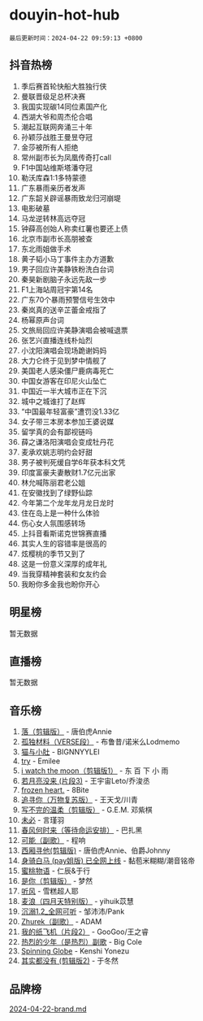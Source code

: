 # douyin-hot-hub

`最后更新时间：2024-04-22 09:59:13 +0800`

## 抖音热榜

1. 季后赛首轮快船大胜独行侠
1. 曼联晋级足总杯决赛
1. 我国实现碳14同位素国产化
1. 西湖大爷和周杰伦合唱
1. 潮起互联网奔涌三十年
1. 孙颖莎战胜王曼昱夺冠
1. 金莎被所有人拒绝
1. 常州副市长为凤凰传奇打call
1. F1中国站维斯塔潘夺冠
1. 勒沃库森1:1多特蒙德
1. 广东暴雨亲历者发声
1. 广东韶关辟谣暴雨致龙归河崩堤
1. 电影破墓
1. 马龙逆转林高远夺冠
1. 钟薛高创始人称卖红薯也要还上债
1. 北京市副市长高朋被查
1. 东北雨姐做手术
1. 黄子韬小马丁事件主办方道歉
1. 男子回应许美静铁粉洗白台词
1. 秦昊新剧脑子永远先敌一步
1. F1上海站周冠宇第14名
1. 广东70个暴雨预警信号生效中
1. 秦岚真的送辛芷蕾金戒指了
1. 杨幂原声台词
1. 文旅局回应许美静演唱会被喊退票
1. 张艺兴直播连线朴灿烈
1. 小沈阳演唱会现场跪谢妈妈
1. 大力仑终于见到梦中情舰了
1. 美国老人感染僵尸鹿病毒死亡
1. 中国女游客在印尼火山坠亡
1. 中国近一半大城市正在下沉
1. 城中之城谁打了赵辉
1. “中国最年轻富豪”遭罚没1.33亿
1. 女子带三本房本参加王婆说媒
1. 留学真的会有鄙视链吗
1. 薛之谦洛阳演唱会变成牡丹花
1. 麦承欢姚志明约会好甜
1. 男子被判死缓自学6年获本科文凭
1. 印度富豪夫妻散财1.7亿元出家
1. 林允喊陈丽君老公姐
1. 在安徽找到了绿野仙踪
1. 今年第二个龙年龙月龙日龙时
1. 住在岛上是一种什么体验
1. 伤心女人氛围感转场
1. 上抖音看斯诺克世锦赛直播
1. 其实人生的容错率是很高的
1. 炫樱桃的季节又到了
1. 这是一份意义深厚的成年礼
1. 当我穿精神套装和女友约会
1. 我盼你多金我也盼你开心

## 明星榜

暂无数据

## 直播榜

暂无数据

## 音乐榜

1. [落（剪辑版）](https://sf5-hl-cdn-tos.douyinstatic.com/obj/tos-cn-ve-2774/o0h6HvN1BBbli9LtU3i5fQIleBQMF5Cg4TZmmC) - 唐伯虎Annie
1. [孤独材料（VERSE段）](https://sf5-hl-cdn-tos.douyinstatic.com/obj/tos-cn-ve-2774/ocX7glDNHYlwFeYrGQfBZoThtvPWy8tCCEBGKQ) - 布鲁昔/诺米么Lodmemo
1. [猫与小肚](https://sf5-hl-cdn-tos.douyinstatic.com/obj/tos-cn-ve-2774/osZeoClMECgK8DYl6VebABgbchEtPYQjZEnRtd) - BIGNNYYLEI
1. [try](https://sf3-cdn-tos.douyinstatic.com/obj/tos-cn-ve-2774/oMCYLreazYIFEgVb1vQdrJnJTbe8DDfiCA6gKw) - Emilee
1. [i watch the moon（剪辑版1）](https://sf5-hl-cdn-tos.douyinstatic.com/obj/tos-cn-ve-2774/o0I9mSChzHZANMJIEBfkCQzzg6N5WAcVtqft9P) - 东 百 下 小 雨
1. [若月亮没来 (片段3)](https://sf5-hl-cdn-tos.douyinstatic.com/obj/tos-cn-ve-2774/okfyEUsGW1B1ovJi5JiN9IjvAT2lMwA054GoEB) - 王宇宙Leto/乔浚丞
1. [frozen heart.](https://sf5-hl-cdn-tos.douyinstatic.com/obj/tos-cn-ve-2774/oIIWJfyjIACZA9zQMtnJ6hQQhFC4vhCupoRBsO) - 8Bite
1. [追寻你（万物复苏版）](https://sf5-hl-cdn-tos.douyinstatic.com/obj/tos-cn-ve-2774/oYeAZJsbjIDit9APmBg8u6uDUQnHmoCf3gbo74) - 王天戈/川青
1. [写不完的温柔（剪辑版）](https://sf3-cdn-tos.douyinstatic.com/obj/tos-cn-ve-2774/oYBzzZQJ233GfwkemJJffAIWgeIYrjZfWhHTcG) - G.E.M. 邓紫棋
1. [未必](https://sf5-hl-cdn-tos.douyinstatic.com/obj/tos-cn-ve-2774/ogntQMFnKQDZUgTCYuJgfLEtleYZZFxBQqhhFB) - 言瑾羽
1. [春风何时来（等待命运安排）](https://sf5-hl-cdn-tos.douyinstatic.com/obj/tos-cn-ve-2774/oICBNbD3gelMfB4WgiD1KI2jQtXZE2FgHLwtsl) - 巴扎黑
1. [可能（副歌）](https://sf5-hl-cdn-tos.douyinstatic.com/obj/tos-cn-ve-2774/cde1731888894259b333569393c2fb51) - 程响
1. [西厢寻他(剪辑版)](https://sf5-hl-cdn-tos.douyinstatic.com/obj/tos-cn-ve-2774/oUsAVfAQKlRNxEv5qxvIB8o5qmIWUcXbzJKJhw) - 唐伯虎Annie、伯爵Johnny
1. [身骑白马 (pay姐版) 已全网上线](https://sf5-hl-cdn-tos.douyinstatic.com/obj/tos-cn-ve-2774/oQLO5ZgLsFkaDhdIIveF2zUCgfweY0gWaH4AQG) - 黏苞米糊糊/潮音铭帝
1. [蜜桃物语](https://sf3-cdn-tos.douyinstatic.com/obj/tos-cn-ve-2774/oIhOSCZtIACtYU4XQkngiW9kCBfVD1Fz9IYeqL) - 仁辰&于行
1. [是你（剪辑版）](https://sf3-cdn-tos.douyinstatic.com/obj/tos-cn-ve-2774/46019dae783c4c969944217fe1cfafc4) - 梦然
1. [听风](https://sf5-hl-cdn-tos.douyinstatic.com/obj/tos-cn-ve-2774/oAPa3yDDDIZygYzQdBemCAIngcCeEARgbQDtJC) - 雪糕超人耶
1. [麦浪（四月天特别版）](https://sf3-cdn-tos.douyinstatic.com/obj/tos-cn-ve-2774/26f5501a6547411fa3fbedc592fed0ad) - yihuik苡慧
1. [沉溺1.2_全网可听](https://sf5-hl-cdn-tos.douyinstatic.com/obj/tos-cn-ve-2774/ok2QoiBqsWAX9McZmWiI9gAB0EzwD4Xj6yfmtH) - 邹沛沛/Pank
1. [Zhurek（副歌）](https://sf3-cdn-tos.douyinstatic.com/obj/tos-cn-ve-2774/ooQm8FBZQDlf0btEYgVpCcSCQfrdJGBEKZYBGS) - ADAM
1. [我的纸飞机（片段2）](https://sf3-cdn-tos.douyinstatic.com/obj/tos-cn-ve-2774/oM2ZrKcg2CD5AeRB2gkeXOFB1IxAGJdZPazYHf) - GooGoo/王之睿
1. [热烈的少年（是热烈）副歌](https://sf5-hl-cdn-tos.douyinstatic.com/obj/tos-cn-ve-2774/owVNI0CLDAUMtSz6TEYvfFBFL4UDFFhLfgK8fa) - Big Cole
1. [Spinning Globe](https://sf5-hl-cdn-tos.douyinstatic.com/obj/tos-cn-ve-2774/oAYhDobngQZXzvJaWpxueRR0jC4FZDexedXDYA) - Kenshi Yonezu
1. [其实都没有 (剪辑版2)](https://sf3-cdn-tos.douyinstatic.com/obj/tos-cn-ve-2774/oEBNQenHZtBhxYjGgUDQk0BCHTigQafgFlbQ7k) - 于冬然

## 品牌榜

[2024-04-22-brand.md](2024-04-22-brand.md)
